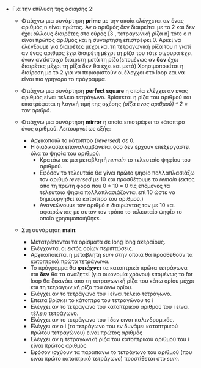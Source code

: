 - Για την επίλυση της άσκησης 2:
    * Φτιάχνω μια συνάρτηση **prime** με την οποία ελέγχεται αν ένας αριθμός n είναι πρώτος. Αν ο αριθμός δεν διαιρείται με το 2 και δεν έχει αλλους διαιρέτες στο εύρος [3 , τετραγωνική ρίζα n] τότε ο n είναι πρώτος αριθμός και η συνάρτηση επιστρέφει 0. Αρκεί να ελέγξουμε για διαιρέτες μέχρι και τη τετραγωνική ρίζα του n γιατί αν ένας αριθμός έχει διαιρέτη μέχρι τη ρίζα του τότε σίγουρα έχει έναν αντίστοιχο διαιρέτη μετά τη ρίζα(επομένως αν **δεν** έχει διαιρέτες μέχρι τη ρίζα δεν θα έχει και μετά) Χρησιμοποιείται η διαίρεση με το 2 για να περιοριστούν οι έλεγχοι στο loop και να είναι πιο γρήγορο το πρόγραμμα.
    

    * Φτιάχνω μια συνάρτηση **perfect square** η οποία ελέγχει αν ενας αριθμός είναι τέλειο τετράγωνο. Βρίσκεται η ρίζα του αριθμού και επιστρέφεται η λογική τιμή της σχέσης *(ρίζα ενος αριθμού) ^ 2 = τον αριθμό*.

    * Φτιάχνω μια συνάρτηση **mirror** η οποία επιστρέφει το κάτοπτρο ένος αριθμού. Λειτουργεί ως εξής: 
        - Αρχικοποιώ το κάτοπτρο (*reversed*) σε 0.
        - Η διαδικασία επαναλαμβάνεται όσο δεν έρχουν επεξεργαστεί όλα τα ψηφία του αριθμού: 
            - Κρατάω σε μια μεταβλητή *remain* το τελευταίο ψηφίου του αριθμού.
            - Εφόσον το τελευταίο θα γίνει πρώτο ψηφίο πολλαπλασιάζω τον αριθμό *reversed* με 10 και προσθέτουμε το *remain* (εκτος απο τη πρώτη φορα που 0 * 10 = 0 τις επόμενες τα τελευταια ψηφια πολλαπλασιάζονται επί 10 ώστε να δημιουργηθεί το κάτοπτρο του αριθμού.)
            - Ανανεώνουμε τον αριθμό n διαιρώντας τον με 10 και αφαιρώντας με αυτον τον τρόπο το τελευταίο ψηφίο το οποίο χρησιμοποιήθηκε.


    * Στη συνάρτηση **main**: 
        - Μετατρέπονται τα ορίσματα σε long long ακεραίους.
        - Ελέγχονται οι εκτός ορίων περιπτώσεις.
        - Αρχικοποιείται η μεταβλητή *sum* στην οποία θα προσθεθούν τα κατοπτρικά πρώτα τετράγωνα.
        - Το πρόγραμμα θα ***φτιάχνει*** τα κατοπτρικά πρώτα τετράγωνα και **δεν** θα τα αναζητεί (για οικονομία χρόνου) επομένως το for loop θα ξεκινάει απο τη τετραγωνική ρίζα του κάτω ορίου μέχρι και τη τετραγωνική ρίζα του άνω ορίου.
        - Eλέγχει αν το τετράγωνο του i είναι τέλειο τετράγωνο.
        - Επειτα βρίσκει το κάτοπτρο του τετραγώνου το i
        - Ελέγχει αν το τετραγωνο του κατοπτρικού αριθμού του i είναι τέλειο τετράγωνο.
        - Ελέγχει αν το τετράγωνο του i δεν ειναι παλινδρομικός.
        - Ελέγχει αν ο i (το τετράγωνο του εν δυνάμει κατοπτρικού πρώτου τετραγώνου) ειναι πρώτος αριθμός
        - Ελέγχει αν η τετραγωνική ρίζα του κατοπτρικού αριθμού του i είναι πρώτος αριθμός
        - Εφόσον ισχύουν τα παραπάνω το τετράγωνο του αριθμού (που ειναι πρώτο κατοπτρικό τετράγωνο) προστίθεται στο *sum*.
        